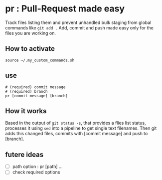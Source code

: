 # pr : Pull-Request made easy
Track files listing them and prevent unhandled bulk staging from global commands like `git add .` Add, commit and push made easy only for the files you are working on.

## How to activate

`source ~/.my_custom_commands.sh`

## use
```
# (required) commit message
# (required) branch
pr [commit message] [branch]
```

## How it works
Based in the output of `git status -s`, that provides a flies list status, processes it using `sed` into a pipeline to get single text filenames. Then git adds this changed files, commits with [commit message] and push to [branch].

## futere ideas
* [ ] path option : pr [path] ...
* [ ] check required options
